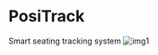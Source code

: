 # PosiTrack
Smart seating tracking system
![img1](https://github.com/ErsinAgirman/PosiTrack/assets/117252660/9d097ede-b81a-458b-9467-90a19ab2b6ea)
